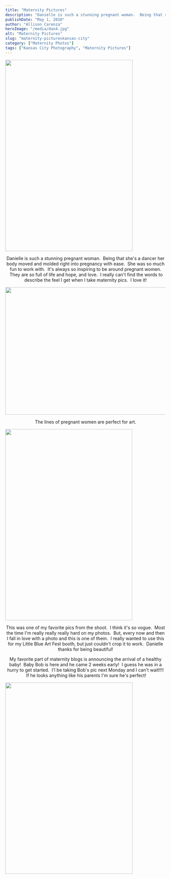 ```yaml
---
title: "Maternity Pictures"
description: "Danielle is such a stunning pregnant woman.  Being that she&apos;s a dancer her body moved and molded right into pregnancy "
publishDate: "May 1, 2010"
author: "Allison Carenza"
heroImage: "/media/dan4.jpg"
alt: "Maternity Pictures"
slug: "maternity-pictureskansas-city"
category: ["Maternity Photos"]
tags: ["Kansas City Photography", "Maternity Pictures"]
---
```


<p><img class="aligncenter size-full wp-image-852" title="dan4" src="/media/dan4.jpg" alt="" width="400" height="600" srcset="/media/dan4.jpg 400w, /media/dan4-200x300.jpg 200w" sizes="(max-width: 400px) 100vw, 400px" /></p>
<p style="text-align: center;">Danielle is such a stunning pregnant woman.  Being that she&apos;s a dancer her body moved and molded right into pregnancy with ease.  She was so much fun to work with.  It&apos;s always so inspiring to be around pregnant women.  They are so full of life and hope, and love.  I really can&apos;t find the words to describe the feel I get when I take maternity pics.  I love it!</p>
<p><img class="aligncenter size-full wp-image-849" title="dan1" src="/media/dan1.jpg" alt="" width="601" height="400" srcset="/media/dan1.jpg 601w, /media/dan1-300x200.jpg 300w" sizes="(max-width: 601px) 100vw, 601px" /></p>
<p style="text-align: center;">The lines of pregnant women are perfect for art.</p>
<p><img class="aligncenter size-full wp-image-850" title="dan2" src="/media/dan2.jpg" alt="" width="399" height="600" srcset="/media/dan2.jpg 399w, /media/dan2-200x300.jpg 200w" sizes="(max-width: 399px) 100vw, 399px" /></p>
<p style="text-align: center;">This was one of my favorite pics from the shoot.  I think it&apos;s so vogue.  Most the time I&apos;m really really really hard on my photos.  But, every now and then I fall in love with a photo and this is one of them.  I really wanted to use this for my Little Blue Art Fest booth, but just couldn&apos;t crop it to work.  Danielle thanks for being beautiful!</p>
<p style="text-align: center;">My favorite part of maternity blogs is announcing the arrival of a healthy baby!  Baby Bob is here and he came 2 weeks early!  I guess he was in a hurry to get started.  I&apos;l be taking Bob&apos;s pic next Monday and I can&apos;t wait!!!!  If he looks anything like his parents I&apos;m sure he&apos;s perfect!</p>
<p><img class="aligncenter size-full wp-image-851" title="dan3" src="/media/dan3.jpg" alt="" width="400" height="600" srcset="/media/dan3.jpg 400w, /media/dan3-200x300.jpg 200w" sizes="(max-width: 400px) 100vw, 400px" /></p>
